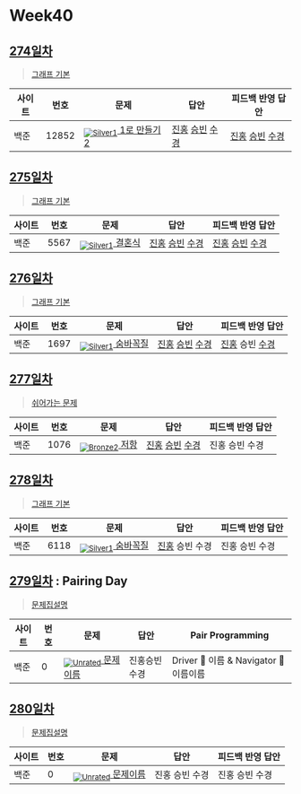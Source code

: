 <!-- tier 리스트 S -->
[Unrated]: https://user-images.githubusercontent.com/33937365/126247607-85783912-c11a-4d50-ac36-8cc7dcb75cd2.png
[NotRated]: https://user-images.githubusercontent.com/33937365/135189055-c3508249-b361-4948-8c36-a74b690cd346.png
[Bronze5]: https://user-images.githubusercontent.com/33937365/126247611-e362d727-17a4-4737-a232-5827e185ab7c.png
[Bronze4]: https://user-images.githubusercontent.com/33937365/126247612-89cbc675-e1d4-43a2-950b-1cb014dca697.png
[Bronze3]: https://user-images.githubusercontent.com/33937365/126247613-b8408610-7bc4-40f8-804f-a30a45ddbb68.png
[Bronze2]: https://user-images.githubusercontent.com/33937365/126247614-d85dc6ff-a520-4c00-82bd-eb593b156bd8.png
[Bronze1]: https://user-images.githubusercontent.com/33937365/126247616-04b2ab30-9891-4b7b-8cb4-38e99b97e834.png
[Silver5]: https://user-images.githubusercontent.com/33937365/126247618-38c5c905-672b-4d75-808e-8a7d45ea577d.png
[Silver4]: https://user-images.githubusercontent.com/33937365/126247620-ba2d1b96-b0aa-4b88-80c5-71569c69bbc3.png
[Silver3]: https://user-images.githubusercontent.com/33937365/126247621-1b55b7f4-3a79-4348-8a63-f00c1813853e.png
[Silver2]: https://user-images.githubusercontent.com/33937365/126247622-a83b30a9-6618-4593-b775-6f6730afd3f6.png
[Silver1]: https://user-images.githubusercontent.com/33937365/126247625-8d82f8ab-6f95-4ef8-a243-be31f548596e.png
[Gold5]: https://user-images.githubusercontent.com/33937365/126247627-2979d4d5-915a-4c4e-adb7-c171f9bafe28.png
[Gold4]: https://user-images.githubusercontent.com/33937365/126247629-b24e1e24-4579-450f-bc3c-f166361091dd.png
[Gold3]: https://user-images.githubusercontent.com/33937365/126247630-80fb15af-debc-451d-a937-6c9c6bfa693b.png
[Gold2]: https://user-images.githubusercontent.com/33937365/126247633-7112f6a6-57da-4d1d-953f-5414ba8ffc3d.png
[Gold1]: https://user-images.githubusercontent.com/33937365/126247635-42bd3af9-e129-4379-b44a-22d75de3def6.png
<!-- tier 리스트 E -->

# Week40

## [274일차](Day274)

> [그래프 기본](https://www.acmicpc.net/group/workbook/view/9797/37798)

| 사이트 | 번호 | 문제                 | 답안                | 피드백 반영 답안    |
| ------ | ---- | -------------------- | ------------------- | ------------------- |
| 백준   | 12852    | [<sub>![Silver1]</sub> 1로 만들기 2](https://www.acmicpc.net/problem/12852) | [진홍](Day274/boj12852_kjh.java) [승빈](Day274/boj12852_wsb.java) [수경](Day274/boj12852_hsk.js) | [진홍](Day274/boj12852_kjh_fb.java) [승빈](Day274/boj12852_wsb.java) [수경](Day274/boj12852_hsk.js) |

## [275일차](Day275)

> [그래프 기본](https://www.acmicpc.net/group/workbook/view/9797/37839)

| 사이트 | 번호 | 문제                 | 답안                | 피드백 반영 답안    |
| ------ | ---- | -------------------- | ------------------- | ------------------- |
| 백준   | 5567 | [<sub>![Silver1]</sub> 결혼식](https://www.acmicpc.net/problem/5567) | [진홍](Day275/boj5567_kjh.java) [승빈](Day275/boj5567_wsb.java) [수경](Day275/boj5567_hsk.js) | [진홍](Day275/boj5567_kjh.java) [승빈](Day275/boj5567_wsb.java) [수경](Day275/boj5567_hsk_fb.js) |

## [276일차](Day276)

> [그래프 기본](https://www.acmicpc.net/group/workbook/view/9797/37841)

| 사이트 | 번호 | 문제                 | 답안                | 피드백 반영 답안    |
| ------ | ---- | -------------------- | ------------------- | ------------------- |
| 백준   | 1697 | [<sub>![Silver1]</sub> 숨바꼭질](https://www.acmicpc.net/problem/1697) | [진홍](Day276/boj1697_kjh.java) [승빈](Day276/boj1697_wsb.java) [수경](Day276/boj1697_hsk.js) | [진홍](Day276/boj1697_kjh.java) 승빈 [수경](Day276/boj1697_hsk_fb.js)

## [277일차](Day277)

> [쉬어가는 문제](https://www.acmicpc.net/group/workbook/view/9797/37905)

| 사이트 | 번호 | 문제                 | 답안                | 피드백 반영 답안    |
| ------ | ---- | -------------------- | ------------------- | ------------------- |
| 백준   | 1076 | [<sub>![Bronze2]</sub> 저항](https://www.acmicpc.net/problem/1076) | [진홍](Day277/boj1076_kjh.java) [승빈](Day277/boj1076_wsb.java) [수경](Day277/boj1076_hsk.js) | 진홍 승빈 수경 |

## [278일차](Day278)

> [그래프 기본](https://www.acmicpc.net/group/workbook/view/9797/37972)

| 사이트 | 번호 | 문제                 | 답안                | 피드백 반영 답안    |
| ------ | ---- | -------------------- | ------------------- | ------------------- |
| 백준   | 6118 | [<sub>![Silver1]</sub> 숨바꼭질](https://www.acmicpc.net/problem/6118) | [진홍](Day278/boj6118_kjh.java) 승빈 수경 | 진홍 승빈 수경 |

## [279일차](Day279) : Pairing Day

> [문제집설명](문제집링크)

| 사이트 | 번호 | 문제                 | 답안                | Pair Programming    |
| ------ | ---- | -------------------- | ------------------- | ------------------- |
| 백준   | 0    | [<sub>![Unrated]</sub> 문제이름](문제링크) | 진홍승빈수경 | Driver 🚗 이름 & Navigator 🧭 이름이름 |

## [280일차](Day280)

> [문제집설명](문제집링크)

| 사이트 | 번호 | 문제                 | 답안                | 피드백 반영 답안    |
| ------ | ---- | -------------------- | ------------------- | ------------------- |
| 백준   | 0    | [<sub>![Unrated]</sub> 문제이름](문제링크) | 진홍 승빈 수경 | 진홍 승빈 수경 |
